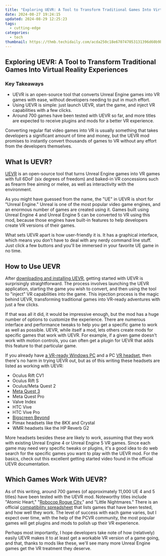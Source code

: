 ```yaml
---
title: "Exploring UEVR: A Tool to Transform Traditional Games Into Virtual Reality Experiences"
date: 2024-08-27 19:24:15
updated: 2024-08-29 12:25:23
tags:
  - cutting-edge
categories:
  - tech
thumbnail: https://thmb.techidaily.com/acda250c18e670747053131396d60b9bcac1591759ba5c6ff305d48d55d3846c.jpg
---
```


## Exploring UEVR: A Tool to Transform Traditional Games Into Virtual Reality Experiences

### Key Takeaways

* UEVR is an open-source tool that converts Unreal Engine games into VR games with ease, without developers needing to put in much effort.
* Using UEVR is simple: just launch UEVR, start the game, and inject VR capabilities with a few clicks.
* Around 700 games have been tested with UEVR so far, and more titles are expected to receive plugins and mods for a better VR experience.

 Converting regular flat video games into VR is usually something that takes developers a significant amount of time and money, but the UEVR mod promises to instantly convert thousands of games to VR without any effort from the developers themselves.

##  What Is UEVR?

[UEVR](http://www.uevr.io/) is an open-source tool that turns Unreal Engine games into VR games with full 6DoF (six degrees of freedom) and baked-in VR concessions such as firearm free aiming or melee, as well as interactivity with the environment.

 As you might have guessed from the name, the "UE" in UEVR is short for "Unreal Engine." Unreal is one of the most popular video game engines, and an enormous number of games are created using it. Games built using Unreal Engine 4 and Unreal Engine 5 can be converted to VR using this mod, because those engines have built-in features to help developers create VR versions of their games.

 What sets UEVR apart is how user-friendly it is. It has a graphical interface, which means you don't have to deal with any nerdy command line stuff. Just click a few buttons and you'll be immersed in your favorite UE game in no time.

##  How to Use UEVR

 After [downloading and installing UEVR](https://github.com/praydog/UEVR/releases), getting started with UEVR is surprisingly straightforward. The process involves launching the UEVR application, starting the game you wish to convert, and then using the tool to "inject" VR capabilities into the game. This injection process is the magic behind UEVR, transforming traditional games into VR-ready adventures with just a few clicks.

 If that was all it did, it would be impressive enough, but the mod has a huge number of options to customize the experience. There are numerous interface and performance tweaks to help you get a specific game to work as well as possible. UEVR, while itself a mod, lets others create mods for specific games that work with UEVR. For example, if a given game doesn't work with motion controls, you can often get a plugin for UEVR that adds this feature to that particular game.

 If you already have [a VR-ready Windows PC](https://screen-mirror.techidaily.com/in-2024-3-facts-you-need-to-know-about-screen-mirroring-xiaomi-redmi-note-12r-drfone-by-drfone-android/) and a PC [VR headset](https://vp-tips.techidaily.com/visual-harmony-ios-and-macos-photoviewer-blend/), then there's no harm in trying UEVR out, but as of this writing these headsets are listed as working with UEVR:

* Oculus Rift CV1
* Oculus Rift S
* Oculus/Meta Quest 2
* [Meta Quest 3](https://article-helps.techidaily.com/new-securing-the-title-top-5-hmds-for-drone-pilots-for-2024/)
* Meta Quest Pro
* Valve Index
* HTC Vive
* HTC Vive Pro
* [Bigscreen Beyond](https://instagram-video-files.techidaily.com/updated-2024-approved-tracing-your-steps-how-to-negative-play-on-instagram/)
* Pimax headsets like the 8KX and Crystal
* WMR headsets like the HP Reverb G2

 More headsets besides these are likely to work, assuming that they work with existing Unreal Engine 4 or Unreal Engine 5 VR games. Since each game may need very specific tweaks or plugins, it's a good idea to do web search for the specific games you want to play with the UEVR mod. For the basics, check out this excellent getting started video found in the official UEVR documentation.

##  Which Games Work With UEVR?

 As of this writing, around 700 games (of approximately 11,000 UE 4 and 5 titles) have been tested with the UEVR mod. Noteworthy titles include "Atomic Heart," "[Robocop Rogue City](https://www.youtube.com/watch?v=T%5Fhz1FS3GZc)," and "Little Nightmares." There is an official [compatibility spreadsheet](https://docs.google.com/spreadsheets/d/1ZcjCQwzPOltaRZnpYU5%5FHPihEDareZq%5F0Ww1DZQ4USw/edit#gid=0) that lists games that have been tested, and how well they work. The level of success with each game varies, but I expect over time, with the help of the PCVR community, the most popular games will get plugins and mods to polish up their VR experience.

 Perhaps most importantly, I hope developers take note of how (relatively) easily UEVR makes it to at least get a workable VR version of a game going, and that, thanks to mods like these, we'll see many more Unreal Engine games get the VR treatment they deserve.

<ins class="adsbygoogle"
     style="display:block"
     data-ad-format="autorelaxed"
     data-ad-client="ca-pub-7571918770474297"
     data-ad-slot="1223367746"></ins>



<ins class="adsbygoogle"
     style="display:block"
     data-ad-client="ca-pub-7571918770474297"
     data-ad-slot="8358498916"
     data-ad-format="auto"
     data-full-width-responsive="true"></ins>
